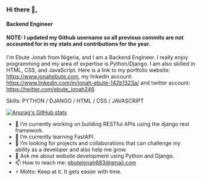 ### Hi there 👋,
#### Backend Engineer
#### NOTE: I updated my Github username so all previous commits are not accounted for in my stats and contributions for the year.
I'm Ebute Jonah from Nigeria, and I am a Backend Engineer. I really enjoy programming and my area of expertise is Python/Django. I am also skilled in HTML, CSS, and JavaScript. Here is a link to my portfolio website: https://www.jonahebute.com, my linkedin account: https://www.linkedin.com/in/jonah-ebute-142b1323a/ and twitter account: https://twitter.com/ebute_jonah246

Skills: PYTHON / DJANGO / HTML / CSS / JAVASCRIPT

[![Anurag's GitHub stats](https://github-readme-stats.vercel.app/api?username=Ebutejonah)](https://github.com/anuraghazra/github-readme-stats)

- 🔭 I’m currently working on building RESTful APIs using the django rest framework.
- 🌱 I’m currently learning FastAPI.
- 🤔 I’m looking for projects and collaborations that can challenge my ability as a developer and also help me grow.
- 💬 Ask me about website development using Python and Django.
- 📫 How to reach me: ebutejonah683@gmail.com
- ⚡ Motto: Keep at it. It gets easier with time.
